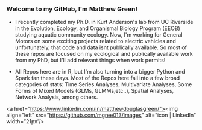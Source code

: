 ### Welcome to my GitHub, I'm Matthew Green!

- I recently completed my Ph.D. in Kurt Anderson's lab from UC Riverside in the  Evolution, Ecology, and Organismal Biology Program (EEOB) studying aquatic community ecology. Now, I'm working for General Motors on some exciting projects related to electric vehicles and unfortunately, that code and data isnt publically available. So most of these repos are focused on my ecological and publically available work from my PhD, but I'll add relevant things when work  permits!

- All Repos here are in R, but I'm also turning into a bigger Python and Spark fan these days. Most of the Repos here fall into a few broad categories of stats: Time Series Analyses, Multivariate Analyses, Some Forms of Mixed Models (GLMs, GLMMs,etc..), Spatial Analyses, Network Analysis, among others.

<a href=”https://www.linkedin.com/in/matthewdouglasgreen/"><img align=”left” src=”https://github.com/mgree013/images" alt=”icon | LinkedIn” width=”21px”/></a>

<!---
mgree013/mgree013 is a ✨ special ✨ repository because its `README.md` (this file) appears on your GitHub profile.
You can click the Preview link to take a look at your changes.
--->
